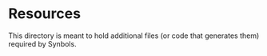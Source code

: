 # Resources

This directory is meant to hold additional files (or code that generates them) required by Synbols.
